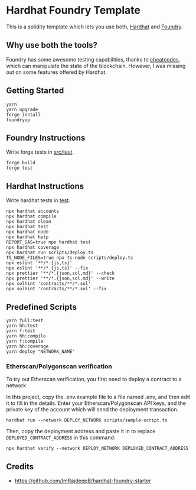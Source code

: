 # Hardhat Foundry Template

This is a solidity template which lets you use both, [Hardhat](https://hardhat.org) and [Foundry](https://github.com/gakonst/foundry).

## Why use both the tools?

Foundry has some awesome testing capabilities, thanks to [cheatcodes](https://book.getfoundry.sh/cheatcodes/), which can manipulate the state of the blockchain. However, I was missing out on some features offered by Hardhat. 

## Getting Started

```shell
yarn
yarn upgrade
forge install
foundryup
```

## Foundry Instructions

Write forge tests in [src/test](./src/test).

```shell
forge build
forge test
```

## Hardhat Instructions

Write hardhat tests in [test](./test/).

```shell
npx hardhat accounts
npx hardhat compile
npx hardhat clean
npx hardhat test
npx hardhat node
npx hardhat help
REPORT_GAS=true npx hardhat test
npx hardhat coverage
npx hardhat run scripts/deploy.ts
TS_NODE_FILES=true npx ts-node scripts/deploy.ts
npx eslint '**/*.{js,ts}'
npx eslint '**/*.{js,ts}' --fix
npx prettier '**/*.{json,sol,md}' --check
npx prettier '**/*.{json,sol,md}' --write
npx solhint 'contracts/**/*.sol'
npx solhint 'contracts/**/*.sol' --fix
```

## Predefined Scripts

```shell
yarn full:test
yarn hh:test
yarn f:test
yarn hh:compile
yarn f:compile
yarn hh:coverage
yarn deploy "NETWORK_NAME"
```

### Etherscan/Polygonscan verification

To try out Etherscan verification, you first need to deploy a contract to a network

In this project, copy the .env.example file to a file named .env, and then edit it to fill in the details. Enter your Etherscan/Polygonscan API keys, and the private key of the account which will send the deployment transaction.

```shell
hardhat run --network DEPLOY_NETWORK scripts/sample-script.ts
```

Then, copy the deployment address and paste it in to replace `DEPLOYED_CONTRACT_ADDRESS` in this command:

```shell
npx hardhat verify --network DEPLOY_NETWORK DEPLOYED_CONTRACT_ADDRESS
```

## Credits

- https://github.com/ImRajdeepB/hardhat-foundry-starter
